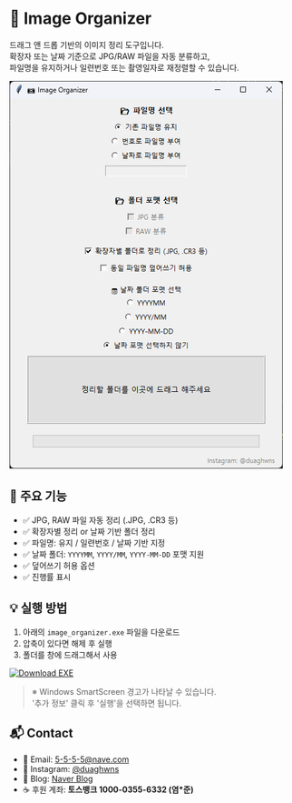 # 📂 Image Organizer

드래그 앤 드롭 기반의 이미지 정리 도구입니다.  
확장자 또는 날짜 기준으로 JPG/RAW 파일을 자동 분류하고,  
파일명을 유지하거나 일련번호 또는 촬영일자로 재정렬할 수 있습니다.

![UI](https://github.com/duaghwns/image_organizer/blob/main/image_organizer.png)

## 🔧 주요 기능

- ✅ JPG, RAW 파일 자동 정리 (.JPG, .CR3 등)
- ✅ 확장자별 정리 or 날짜 기반 폴더 정리
- ✅ 파일명: 유지 / 일련번호 / 날짜 기반 지정
- ✅ 날짜 폴더: `YYYYMM`, `YYYY/MM`, `YYYY-MM-DD` 포맷 지원
- ✅ 덮어쓰기 허용 옵션
- ✅ 진행률 표시


## 💡 실행 방법
1. 아래의 `image_organizer.exe` 파일을 다운로드
2. 압축이 있다면 해제 후 실행
3. 폴더를 창에 드래그해서 사용

[![Download EXE](https://img.shields.io/badge/Download%20Image_Organizer-v1.0.0-blueviolet?style=for-the-badge&logo=files)](https://github.com/duaghwns/image_organizer/releases/download/v1.0.0/image_organizer.exe)


> ※ Windows SmartScreen 경고가 나타날 수 있습니다.  
> '추가 정보' 클릭 후 '실행'을 선택하면 됩니다.



## 📬 Contact

- 💌 Email: [5-5-5-5@nave.com](mailto:5-5-5-5@naver.com)
- 📸 Instagram: [@duaghwns](https://instagram.com/duaghwns)
- 📝 Blog: [Naver Blog](https://blog.naver.com/5-5-5-5)
- ☕ 후원 계좌: **토스뱅크 1000-0355-6332 (염\*준)**